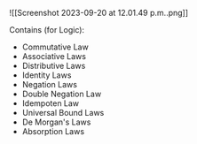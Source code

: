 ![[Screenshot 2023-09-20 at 12.01.49 p.m..png]]

Contains (for Logic): 
- Commutative Law
- Associative Laws
- Distributive Laws
- Identity Laws
- Negation Laws
- Double Negation Law
- Idempoten Law
- Universal Bound Laws
- De Morgan's Laws
- Absorption Laws
